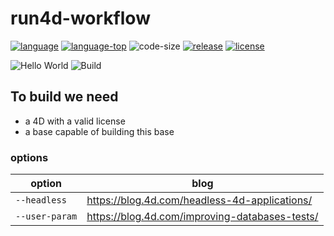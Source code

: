 # run4d-workflow

[![language](https://img.shields.io/static/v1?label=language&message=4d&color=blue)](https://developer.4d.com/)
[![language-top](https://img.shields.io/github/languages/top/mesopelagique/run4d-workflow.svg)](https://developer.4d.com/)
![code-size](https://img.shields.io/github/languages/code-size/mesopelagique/run4d-workflow.svg)
[![release](https://img.shields.io/github/v/release/mesopelagique/run4d-workflow.svg)](https://github.com/mesopelagique/run4d-workflow/releases/latest)
[![license](https://img.shields.io/github/license/mesopelagique/formula_compose)](LICENSE)

![Hello World](https://github.com/mesopelagique/run4d-workflow/workflows/Hello%20World/badge.svg)
![Build](https://github.com/mesopelagique/run4d-workflow/workflows/Build/badge.svg)


## To build we need

- a 4D with a valid license
- a base capable of building this base

### options

| option  | blog  |
|---|---|
|`--headless`| https://blog.4d.com/headless-4d-applications/|
|`--user-param`| https://blog.4d.com/improving-databases-tests/|
